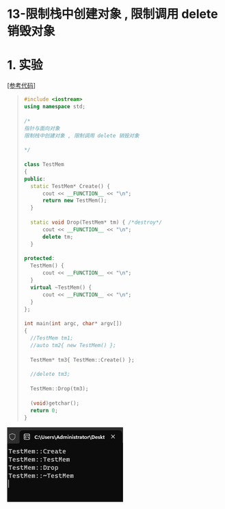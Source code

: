 # 13-限制栈中创建对象 , 限制调用 delete 销毁对象  

# 1. 实验

[[参考代码]](https://github.com/WONGZEONJYU/cpp_memory_pool_note/tree/main/code/116_class_mem)

>```c++
>#include <iostream>
>using namespace std;
>
>/*
>指针与面向对象
>限制栈中创建对象 , 限制调用 delete 销毁对象
>
>*/
>
>class TestMem
>{
>public:
>	static TestMem* Create() {
>		cout << __FUNCTION__ << "\n";
>		return new TestMem();
>	}
>
>	static void Drop(TestMem* tm) { /*destroy*/
>		cout << __FUNCTION__ << "\n";
>		delete tm;
>	}
>
>protected:
>	TestMem() {
>		cout << __FUNCTION__ << "\n";
>	}
>	virtual ~TestMem() {
>		cout << __FUNCTION__ << "\n";
>	}
>};
>
>int main(int argc, char* argv[])
>{
>	//TestMem tm1;
>	//auto tm2{ new TestMem() };
>
>	TestMem* tm3{ TestMem::Create() };
>
>	//delete tm3;
>
>	TestMem::Drop(tm3);
>
>	(void)getchar();
>	return 0;
>}
>
>```

<img src="./assets/image-20231014160954384.png" alt="image-20231014160954384" /> 